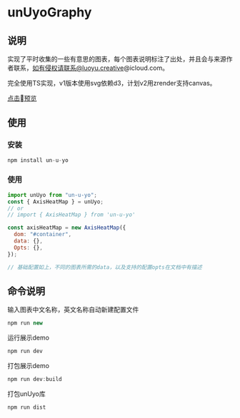 # unUyoGraphy

## 说明

实现了平时收集的一些有意思的图表，每个图表说明标注了出处，并且会与来源作者联系，如有侵权请联系@luoyu.creative@icloud.com。

完全使用TS实现，v1版本使用svg依赖d3，计划v2用zrender支持canvas。

<a href="https://theyuuu.github.io/unUyoGraphy/#/components/preview">点击预览</a>

## 使用

### 安装

```js
npm install un-u-yo
```

### 使用

```js
import unUyo from "un-u-yo";
const { AxisHeatMap } = unUyo;
// or
// import { AxisHeatMap } from 'un-u-yo'

const axisHeatMap = new AxisHeatMap({
  dom: "#container",
  data: {},
  Opts: {},
});

// 基础配置如上，不同的图表所需的data，以及支持的配置opts在文档中有描述
```

## 命令说明

输入图表中文名称，英文名称自动新建配置文件

```js
npm run new
```

运行展示demo

```js
npm run dev
```

打包展示demo

```js
npm run dev:build
```

打包unUyo库

```js
npm run dist
```
